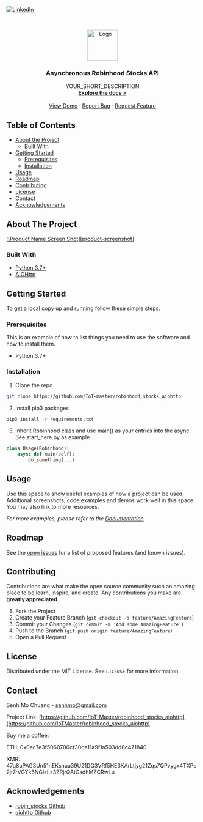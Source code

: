 <!-- PROJECT SHIELDS -->
<!--
*** I'm using markdown "reference style" links for readability.
*** Reference links are enclosed in brackets [ ] instead of parentheses ( ).
*** See the bottom of this document for the declaration of the reference variables
*** for contributors-url, forks-url, etc. This is an optional, concise syntax you may use.
*** https://www.markdownguide.org/basic-syntax/#reference-style-links
-->
[![LinkedIn][linkedin-shield]][linkedin-url]



<!-- PROJECT LOGO -->
<br />
<p align="center">
  <a href="https://github.com/IoT-master/robinhood_stocks_aiohttp">
    <img src="images/logo.png" alt="Logo" width="80" height="80">
  </a>

  <h3 align="center">Asynchronous Robinhood Stocks API</h3>

  <p align="center">
    YOUR_SHORT_DESCRIPTION
    <br />
    <a href="https://github.com/IoT-master/robinhood_stocks_aiohttp"><strong>Explore the docs »</strong></a>
    <br />
    <br />
    <a href="https://github.com/IoT-master/robinhood_stocks_aiohttp">View Demo</a>
    ·
    <a href="https://github.com/IoT-master/robinhood_stocks_aiohttp/issues">Report Bug</a>
    ·
    <a href="https://github.com/IoT-master/robinhood_stocks_aiohttp/issues">Request Feature</a>
  </p>
</p>



<!-- TABLE OF CONTENTS -->
## Table of Contents

* [About the Project](#about-the-project)
  * [Built With](#built-with)
* [Getting Started](#getting-started)
  * [Prerequisites](#prerequisites)
  * [Installation](#installation)
* [Usage](#usage)
* [Roadmap](#roadmap)
* [Contributing](#contributing)
* [License](#license)
* [Contact](#contact)
* [Acknowledgements](#acknowledgements)



<!-- ABOUT THE PROJECT -->
## About The Project

[![Product Name Screen Shot][product-screenshot]](https://example.com)

### Built With

* [Python 3.7+](https://www.python.org/)
* [AIOHttp](https://github.com/aio-libs/aiohttp)



<!-- GETTING STARTED -->
## Getting Started

To get a local copy up and running follow these simple steps.

### Prerequisites

This is an example of how to list things you need to use the software and how to install them.
* Python 3.7+

### Installation
 
1. Clone the repo
```sh
git clone https://github.com/IoT-master/robinhood_stocks_aiohttp
```
2. Install pip3 packages
```sh
pip3 install -r requirements.txt
```
3. Inherit Robinhood class and use main() as your entries into the async. See start_here.py as example
```py
class Usage(Robinhood):
    async def main(self):
        do_something(...)
```


<!-- USAGE EXAMPLES -->
## Usage

Use this space to show useful examples of how a project can be used. Additional screenshots, code examples and demos work well in this space. You may also link to more resources.

_For more examples, please refer to the [Documentation](https://example.com)_



<!-- ROADMAP -->
## Roadmap

See the [open issues](https://github.com/github_username/repo/issues) for a list of proposed features (and known issues).



<!-- CONTRIBUTING -->
## Contributing

Contributions are what make the open source community such an amazing place to be learn, inspire, and create. Any contributions you make are **greatly appreciated**.

1. Fork the Project
2. Create your Feature Branch (`git checkout -b feature/AmazingFeature`)
3. Commit your Changes (`git commit -m 'Add some AmazingFeature'`)
4. Push to the Branch (`git push origin feature/AmazingFeature`)
5. Open a Pull Request



<!-- LICENSE -->
## License

Distributed under the MIT License. See `LICENSE` for more information.



<!-- CONTACT -->
## Contact

Senh Mo Chuang - senhmo@gmail.com

Project Link: [https://github.com/IoT-Master/robinhood_stocks_aiohttp](https://github.com/IoTMaster/robinhood_stocks_aiohttp)

Buy me a coffee:

ETH: 0x0ac7e3f5060700cf30da11a9f1a503dd8c471840

XMR: 47q8uPAG3Un51nEKshua39U21DQ3VRf5HE3KArLtjyg21Zqs7QPvygx4TXPe2jt7rVGYk6NGizLz3ZRjrQAtGsdhMZCRwLu


<!-- ACKNOWLEDGEMENTS -->
## Acknowledgements

* [robin_stocks Github](https://github.com/jmfernandes/robin_stocks)
* [aiohttp Github](https://github.com/aio-libs/aiohttp)


<!-- MARKDOWN LINKS & IMAGES -->
<!-- https://www.markdownguide.org/basic-syntax/#reference-style-links -->
[linkedin-shield]: https://img.shields.io/badge/-LinkedIn-black.svg?style=flat-square&logo=linkedin&colorB=555
[linkedin-url]: https://www.linkedin.com/in/senh-mo-chuang/
